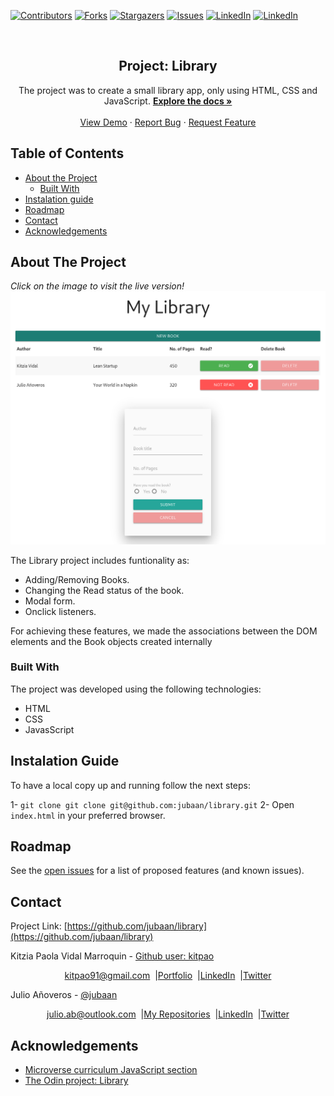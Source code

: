 [![Contributors][contributors-shield]][contributors-url]
[![Forks][forks-shield]][forks-url]
[![Stargazers][stars-shield]][stars-url]
[![Issues][issues-shield]][issues-url]
[![LinkedIn][linkedin-shield]][linkedin-url]
[![LinkedIn][linkedin-shield2]][linkedin-url2]

<!-- PROJECT LOGO -->
<br />
<p align="center">
  <h2 align="center">Project: Library</h2>
  <p align="center">
     The project was to create a small library app, only using HTML, CSS and
     JavaScript.
    <a href="https://github.com/jubaan/library"><strong>Explore the docs »</strong></a>
    <br />
    <br />
    <a href="https://raw.githack.com/jubaan/library/library/index.html">View Demo</a>
    ·
    <a href="https://github.com/jubaan/library/issues">Report Bug</a>
    ·
    <a href="https://github.com/jubaan/library/issues">Request Feature</a>
  </p>
</p>

## Table of Contents
* [About the Project](#about-the-project)
  * [Built With](#built-with)
* [Instalation guide](#instalation-guide)
* [Roadmap](#roadmap)
* [Contact](#contact)
* [Acknowledgements](#acknowledgements)
<!-- ABOUT THE PROJECT -->

## About The Project
<em>Click on the image to visit the live version!</em>
[![Product Name Screen Shot][product-screenshot]](https://raw.githack.com/jubaan/library/library/index.html)

The Library project includes funtionality as:
 - Adding/Removing Books.
 - Changing the Read status of the book.
 - Modal form.
 - Onclick listeners.

For achieving these features, we made the associations between the DOM elements and the Book objects created internally 

### Built With

The project was developed using the following technologies:
- HTML 
- CSS 
- JavasScript 

## Instalation Guide
To have a local copy up and running follow the next steps:

1- `git clone git clone git@github.com:jubaan/library.git`
2- Open `index.html` in your preferred browser.

## Roadmap

See the [open issues](https://github.com/jubaan/library/issues) for a list of proposed features (and known issues).

## Contact
<p align="center">

  Project Link: [https://github.com/jubaan/library](https://github.com/jubaan/library)

<p align="center">

  Kitzia Paola Vidal Marroquin - [Github user: kitpao](https://github.com/kitpao)
</p>
<p align="center" style="display: flex; justify-content: center; align-items: center;">
    <a target="_blank" href="https://mail.google.com/mail/?view=cm&fs=1&tf=1&to=kitpao91@gmail.com">
      kitpao91@gmail.com
    </a> &nbsp; |
    <a target="_blank" href="https://github.com/kitpao/Personal_Projects">
        Portfolio
    </a> &nbsp; |
    <a target="_blank" href="https://www.linkedin.com/in/kitzia-paola-vidal/">
      LinkedIn
    </a> &nbsp; |
    <a target="_blank" href="https://twitter.com/Kitpao1">
      Twitter
    </a>
</p>

<p align="center">

  Julio Añoveros - [@jubaan](https://github.com/jubaan)
</p>
<p align="center" style="display: flex; justify-content: center; align-items: center;">
    <a target="_blank" href="https://mail.google.com/mail/?view=cm&fs=1&tf=1&to=julio.ab@outlook.com
">
      julio.ab@outlook.com
    </a> &nbsp; |
    <a target="_blank" href="https://github.com/jubaan?tab=repositories">
        My Repositories
    </a> &nbsp; |
    <a target="_blank" href="www.linkedin.com/in/jubaan">
      LinkedIn
    </a> &nbsp; |
    <a target="_blank" href="https://twitter.com/AnoverosJulio">
      Twitter
    </a>
</p>

## Acknowledgements
- [Microverse curriculum JavaScript section](https://www.microverse.org/)
- [The Odin project: Library](https://www.theodinproject.com/courses/javascript/lessons/library)

<!-- MARKDOWN LINKS & IMAGES -->
[contributors-shield]: https://img.shields.io/github/contributors/jubaan/library.svg?style=flat-square
[contributors-url]: https://github.com/jubaan/library/graphs/contributors
[forks-shield]: https://img.shields.io/github/forks/jubaan/library.svg?style=flat-square
[forks-url]: https://github.com/jubaan/library/network/members
[stars-shield]: https://img.shields.io/github/stars/jubaan/library.svg?style=flat-square
[stars-url]: https://github.com/jubaan/library/stargazers
[issues-shield]: https://img.shields.io/github/issues/jubaan/library.svg?style=flat-square
[issues-url]: https://github.com/jubaan/library/issues
[license-shield]: https://img.shields.io/github/license/jubaan/library.svg?style=flat-square
[license-url]: https://github.com/jubaan/library/blob/master/LICENSE.txt
[linkedin-shield]: https://img.shields.io/badge/-LinkedIn-black.svg?style=flat-square&logo=linkedin&colorB=555
[linkedin-url]: https://www.linkedin.com/in/kitzia-paola-vidal/
[linkedin-shield2]: https://img.shields.io/badge/-LinkedIn-black.svg?style=flat-square&logo=linkedin&colorB=555
[linkedin-url2]: https://www.linkedin.com/in/jubaan/
[product-screenshot]: ./myLibray-js-project.png
[mobile]: app/assets/images/phone.png
